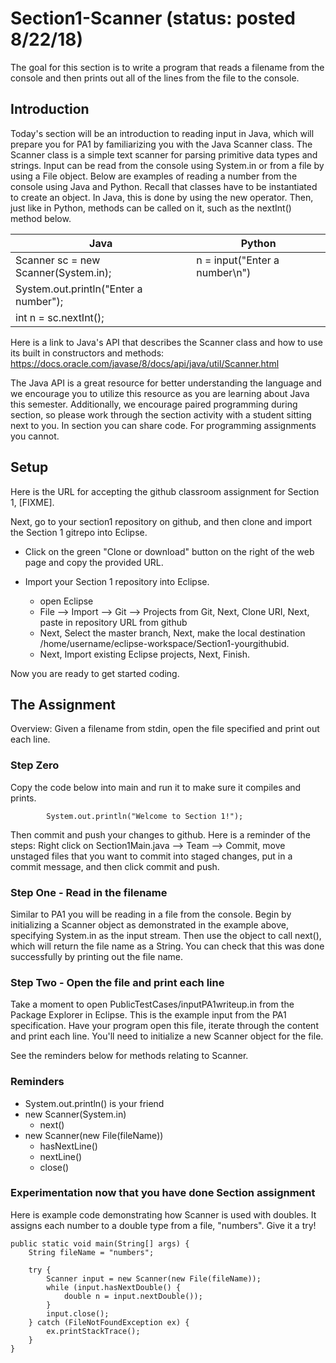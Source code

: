 # Section1-Scanner (status: posted 8/22/18)

The goal for this section is to write a program that reads a filename from the
console and then prints out all of the lines from the file to the console.


## Introduction 
Today's section will be an introduction to reading input in Java, which will prepare
you for PA1 by familiarizing you with the Java Scanner class. The Scanner class is a simple text scanner for 
parsing primitive data types and strings. Input can be read from the console using System.in or from a file by
using a File object. Below are examples of reading a number from the console using Java and Python. Recall that 
classes have to be instantiated to create an object. In Java, this is done by using the new operator. Then, just 
like in Python, methods can be called on it, such as the nextInt() method below.

| Java                                    | Python                                  | 
|-----------------------------------------|-----------------------------------------|
| Scanner sc = new Scanner(System.in);    | n = input("Enter a number\n")           |
| System.out.println("Enter a number");   |                                         |
| int n = sc.nextInt();                   |                                         |

Here is a link to Java's API that describes the Scanner class and how 
to use its built in constructors and methods: 
https://docs.oracle.com/javase/8/docs/api/java/util/Scanner.html

The Java API is a great resource for better understanding the language and
we encourage you to utilize this resource as you are learning about Java this
semester. Additionally, we encourage paired programming during section, so 
please work through the section activity with a student sitting next to you.
In section you can share code.  For programming assignments you cannot.

## Setup
Here is the URL for accepting the github classroom assignment
for Section 1, [FIXME].

Next, go to your section1 repository on github, and then clone and import 
the Section 1 gitrepo into Eclipse.
  * Click on the green "Clone or download" button on the right of the web page 
    and copy the provided URL.

  * Import your Section 1 repository into Eclipse.
    * open Eclipse 
    * File —> Import —> Git —> Projects from Git, Next, Clone URI, Next, paste in repository URL from github
    * Next, Select the master branch, Next, make the local destination 
      /home/username/eclipse-workspace/Section1-yourgithubid.
    * Next, Import existing Eclipse projects, Next, Finish.

Now you are ready to get started coding. 


## The Assignment
Overview: Given a filename from stdin, open the file specified and print out each line.

### Step Zero 
Copy the code below into main and run it to make sure it compiles and prints. 


```
        System.out.println("Welcome to Section 1!");
```

Then commit and push your changes to github. Here is a reminder of the steps:
Right click on Section1Main.java --> Team --> Commit, move unstaged files 
that you want to commit into staged changes, put in a commit message, and 
then click commit and push.

### Step One - Read in the filename
Similar to PA1 you will be reading in a file from the console. Begin by 
initializing a Scanner object as demonstrated in the example above, specifying 
System.in as the input stream. Then use the object to call next(), which will 
return the file name as a String. You can check that this was done successfully 
by printing out the file name.

### Step Two - Open the file and print each line
Take a moment to open PublicTestCases/inputPA1writeup.in from the Package Explorer 
in Eclipse. This is the example input from the PA1 specification. Have your program
open this file, iterate through the content and print each line. You'll need to 
initialize a new Scanner object for the file.

See the reminders below for methods relating to Scanner.

### Reminders
* System.out.println() is your friend
* new Scanner(System.in)
  * next()
* new Scanner(new File(fileName))
  * hasNextLine()
  * nextLine()
  * close()

### Experimentation now that you have done Section assignment
Here is example code demonstrating how Scanner is used with doubles. It assigns each 
number to a double type from a file, "numbers".  Give it a try!

```
public static void main(String[] args) {
    String fileName = "numbers";
  
    try {
        Scanner input = new Scanner(new File(fileName));
        while (input.hasNextDouble() {
            double n = input.nextDouble());
        }
        input.close();
    } catch (FileNotFoundException ex) {
        ex.printStackTrace();
    }
}
```

